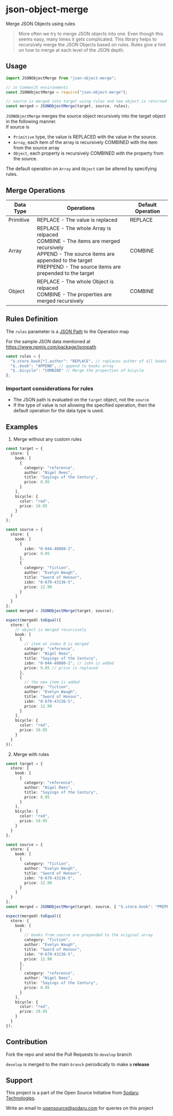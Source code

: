 # json-object-merge

Merge JSON Objects using rules

> More often we try to merge JSON objects into one. Even though this seems easy, many times it gets complicated. This library helps to recursively merge the JSON Objects based on rules. Rules give a hint on how to merge at each level of the JSON depth.

## Usage

```typescript
import JSONObjectMerge from "json-object-merge";

// in CommonJS environments
const JSONObjectMerge = require("json-object-merge");

// source is merged into target using rules and new object is returned
const merged = JSONObjectMerge(target, source, rules);
```

`JSONObjectMerge` merges the source object recursively into the target object in the following manner.  
If source is

- `Primitive` type, the value is REPLACED with the value in the source.
- `Array`, each item of the array is recursively COMBINED with the item from the source array
- `Object`, each property is recursively COMBINED with the property from the source.

The default operation on `Array` and `Object` can be altered by specifying rules.

## Merge Operations

| Data Type | Operations                                                                                                                                                                                                      | Default Operation |
| --------- | --------------------------------------------------------------------------------------------------------------------------------------------------------------------------------------------------------------- | ----------------- |
| Primitive | REPLACE - The value is replaced                                                                                                                                                                                 | REPLACE           |
| Array     | REPLACE - The whole Array is relpaced <br/> COMBINE - The items are merged recursively <br/> APPEND - The source items are appended to the target <br/> PREPPEND - The source items are prepended to the target | COMBINE           |
| Object    | REPLACE - The whole Object is relpaced <br/> COMBINE - The properties are merged recursively                                                                                                                    | COMBINE           |

## Rules Definition

The `rules` parameter is a [JSON Path](https://www.npmjs.com/package/jsonpath) to the Operation map

For the sample JSON data mentioned at https://www.npmjs.com/package/jsonpath

```typescript
const rules = {
  "$.store.book[*].author": "REPLACE", // replaces auther of all books inside the store
  "$..book": "APPEND", // append to books array
  "$..bicycle": "COMBINE" // Merge the properties of bicycle
};
```

### Important considerations for rules

- The JSON path is evaluated on the `target` object, not the `source`
- If the type of value is not allowing the specified operation, then the default operation for the data type is used.

## Examples

1. Merge without any custom rules

```typescript
const target = {
  store: {
    book: [
      {
        category: "reference",
        author: "Nigel Rees",
        title: "Sayings of the Century",
        price: 8.95
      }
    ],
    bicycle: {
      color: "red",
      price: 19.95
    }
  }
};

const source = {
  store: {
    book: [
      {
        isbn: "0-044-40080-2",
        price: 9.05
      },
      {
        category: "fiction",
        author: "Evelyn Waugh",
        title: "Sword of Honour",
        isbn: "0-679-43136-5",
        price: 12.99
      }
    ]
  }
};
const merged = JSONObjectMerge(target, source);

expect(merged).toEqual({
  store: {
    // object is merged recursively
    book: [
      {
        // item at index 0 is merged
        category: "reference",
        author: "Nigel Rees",
        title: "Sayings of the Century",
        isbn: "0-044-40080-2", // isbn is added
        price: 9.05 // price is replaced
      },
      {
        // the new item is added
        category: "fiction",
        author: "Evelyn Waugh",
        title: "Sword of Honour",
        isbn: "0-679-43136-5",
        price: 12.99
      }
    ],
    bicycle: {
      color: "red",
      price: 19.95
    }
  }
});
```

2. Merge with rules

```typescript
const target = {
  store: {
    book: [
      {
        category: "reference",
        author: "Nigel Rees",
        title: "Sayings of the Century",
        price: 8.95
      }
    ],
    bicycle: {
      color: "red",
      price: 19.95
    }
  }
};

const source = {
  store: {
    book: [
      {
        category: "fiction",
        author: "Evelyn Waugh",
        title: "Sword of Honour",
        isbn: "0-679-43136-5",
        price: 12.99
      }
    ]
  }
};
const merged = JSONObjectMerge(target, source, { "$.store.book": "PREPEND" });

expect(merged).toEqual({
  store: {
    book: [
      {
        // books from source are prepended to the original array
        category: "fiction",
        author: "Evelyn Waugh",
        title: "Sword of Honour",
        isbn: "0-679-43136-5",
        price: 12.99
      },
      {
        category: "reference",
        author: "Nigel Rees",
        title: "Sayings of the Century",
        price: 8.95
      }
    ],
    bicycle: {
      color: "red",
      price: 19.95
    }
  }
});
```

## Contribution

Fork the repo and send the Pull Requests to `develop` branch

`develop` is merged to the main `branch` periodically to make a **release**

## Support

This project is a part of the Open Source Initiative from [Sodaru Technologies](https://sodaru.com).

Write an email to opensource@sodaru.com for queries on this project
